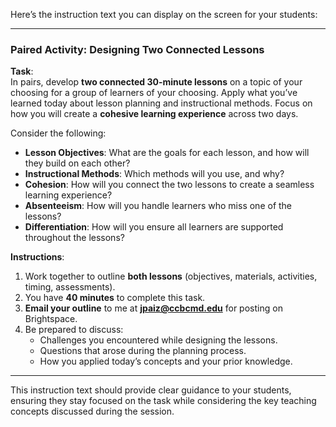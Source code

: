 Here’s the instruction text you can display on the screen for your students:

---

### **Paired Activity: Designing Two Connected Lessons**

**Task**:  
In pairs, develop **two connected 30-minute lessons** on a topic of your choosing for a group of learners of your choosing. Apply what you’ve learned today about lesson planning and instructional methods. Focus on how you will create a **cohesive learning experience** across two days. 

Consider the following:
- **Lesson Objectives**: What are the goals for each lesson, and how will they build on each other?
- **Instructional Methods**: Which methods will you use, and why?
- **Cohesion**: How will you connect the two lessons to create a seamless learning experience? 
- **Absenteeism**: How will you handle learners who miss one of the lessons? 
- **Differentiation**: How will you ensure all learners are supported throughout the lessons?
  
**Instructions**:
1. Work together to outline **both lessons** (objectives, materials, activities, timing, assessments).
2. You have **40 minutes** to complete this task.
3. **Email your outline** to me at **jpaiz@ccbcmd.edu** for posting on Brightspace.
4. Be prepared to discuss:
   - Challenges you encountered while designing the lessons.
   - Questions that arose during the planning process.
   - How you applied today’s concepts and your prior knowledge.

---

This instruction text should provide clear guidance to your students, ensuring they stay focused on the task while considering the key teaching concepts discussed during the session.
